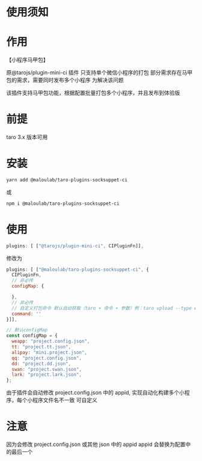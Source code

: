 # 使用须知

# 作用

【小程序马甲包】

原@tarojs/plugin-mini-ci 插件 只支持单个微信小程序的打包
部分需求存在马甲包的需求，需要同时发布多个小程序
为解决该问题

该插件支持马甲包功能，根据配置批量打包多个小程序，并且发布到体验版

# 前提

taro 3.x 版本可用

# 安装

```bash
yarn add @maloulab/taro-plugins-socksuppet-ci
```

或

```bash
npm i @maloulab/taro-plugins-socksuppet-ci
```

# 使用

```javascript
plugins: [ ["@tarojs/plugin-mini-ci", CIPluginFn]],
```

修改为

```javascript
plugins: [ ["@maloulab/taro-plugins-socksuppet-ci", {
  CIPluginFn,
  // 非必传
  configMap: {

  },
  // 非必传
  // 自定义打包命令 默认自动获取（taro + 命令 + 参数）例：taro upload --type weapp
  command: ''
}]],
```

```javascript
// 默认configMap
const configMap = {
  weapp: "project.config.json",
  tt: "project.tt.json",
  alipay: "mini.project.json",
  qq: "project.config.json",
  dd: "project.dd.json",
  swan: "project.swan.json",
  lark: "project.lark.json",
};
```

由于插件会自动修改 project.config.json 中的 appid,
实现自动化构建多个小程序，每个小程序文件名不一致
可自定义

# 注意

因为会修改 project.config.json 或其他 json 中的 appid
appid 会替换为配置中的最后一个
